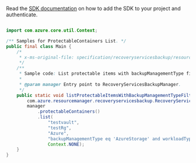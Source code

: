 Read the [SDK documentation](https://github.com/Azure/azure-sdk-for-java/blob/azure-resourcemanager-recoveryservicesbackup_1.0.0-beta.2/sdk/recoveryservicesbackup/azure-resourcemanager-recoveryservicesbackup/README.md) on how to add the SDK to your project and authenticate.

```java

import com.azure.core.util.Context;

/** Samples for ProtectableContainers List. */
public final class Main {
    /*
     * x-ms-original-file: specification/recoveryservicesbackup/resource-manager/Microsoft.RecoveryServices/stable/2021-07-01/examples/AzureStorage/ProtectableContainers_List.json
     */
    /**
     * Sample code: List protectable items with backupManagementType filter as AzureStorage.
     *
     * @param manager Entry point to RecoveryServicesBackupManager.
     */
    public static void listProtectableItemsWithBackupManagementTypeFilterAsAzureStorage(
        com.azure.resourcemanager.recoveryservicesbackup.RecoveryServicesBackupManager manager) {
        manager
            .protectableContainers()
            .list(
                "testvault",
                "testRg",
                "Azure",
                "backupManagementType eq 'AzureStorage' and workloadType eq 'AzureFileShare'",
                Context.NONE);
    }
}
```
